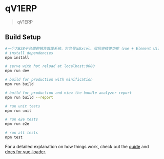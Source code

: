 # qV1ERP

> qV1ERP

## Build Setup

``` bash
#一个为B2B平台做的销售管理系统，包含导出Excel、层层审核等功能（vue + Element Ui）
# install dependencies
npm install

# serve with hot reload at localhost:8080
npm run dev

# build for production with minification
npm run build

# build for production and view the bundle analyzer report
npm run build --report

# run unit tests
npm run unit

# run e2e tests
npm run e2e

# run all tests
npm test
```

For a detailed explanation on how things work, check out the [guide](http://vuejs-templates.github.io/webpack/) and [docs for vue-loader](http://vuejs.github.io/vue-loader).
